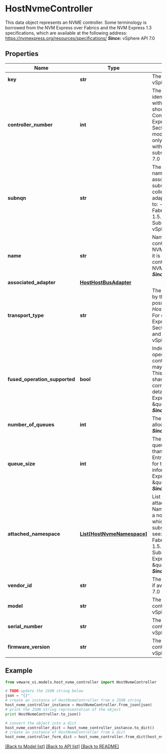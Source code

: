 # HostNvmeController

This data object represents an NVME controller.  Some terminology is borrowed from the NVM Express over Fabrics and the NVM Express 1.3 specifications, which are available at the following address: https://nvmexpress.org/resources/specifications/  ***Since:*** vSphere API 7.0 

## Properties
Name | Type | Description | Notes
------------ | ------------- | ------------- | -------------
**key** | **str** | The linkable identifier.  ***Since:*** vSphere API 7.0  | 
**controller_number** | **int** | The controller number uniquely identifies the NVME Controller within its HostSystem.  This should not be confused with Controller ID (see \&quot;NVM Express over Fabrics 1.0\&quot;, Section 4.2, \&quot;Controller model\&quot; for details), which only serves as an identifier within a particular NVME subsystem.  ***Since:*** vSphere API 7.0  | 
**subnqn** | **str** | The NVME subsystem qualified name.  Each NVME controller is associated with an NVME subsystem which can present a collection of controllers to the adapter. For more details, refer to: - \&quot;NVM Express over Fabrics 1.0\&quot;, Section 1.5.2,   \&quot;NVM Subsystem\&quot;.    ***Since:*** vSphere API 7.0  | 
**name** | **str** | Name of the controller.  Each controller has a name. For NVME over Fabrics controllers, it is generated when the controller is connected to an NVME over Fabrics adapter.  ***Since:*** vSphere API 7.0  | 
**associated_adapter** | [**HostHostBusAdapter**](HostHostBusAdapter.md) |  | 
**transport_type** | **str** | The transport type supported by the controller.  The set of possible values is described in *HostNvmeTransportType_enum*. For details, see: - \&quot;NVM Express over Fabrics 1.0\&quot;, Section 1.5.1,   \&quot;Fabrics and Transports\&quot;.    ***Since:*** vSphere API 7.0  | 
**fused_operation_supported** | **bool** | Indicates whether fused operations are supported by the controller.  An NVME controller may support fused operations. This is required to support shared storage, otherwise data corruption may occur. For more details, see: - \&quot;NVM Express 1.3\&quot;, Section 6.2, \&quot;Fused Operations\&quot;.    ***Since:*** vSphere API 7.0  | 
**number_of_queues** | **int** | The number of I/O queues allocated for the controller.  ***Since:*** vSphere API 7.0  | 
**queue_size** | **int** | The size of each of the I/O queues.  This will not be greater than the Maximum Queue Entries Supported (mqes) value for the controller. For more information, see: - \&quot;NVM Express 1.3\&quot;, section 3.1, \&quot;Register definition\&quot;.    ***Since:*** vSphere API 7.0  | 
**attached_namespace** | [**List[HostNvmeNamespace]**](HostNvmeNamespace.md) | List of NVME namespaces attached to the controller.  Namespaces provide access to a non-volatile storage medium which is part of the NVM subsystem. For an overview, see: - \&quot;NVM Express over Fabrics 1.0\&quot;, Section 1.5.2,   \&quot;NVM Subsystem\&quot;. - \&quot;NVM Express 1.3\&quot;, section 6.1, \&quot;Namespaces\&quot;.    ***Since:*** vSphere API 7.0  | [optional] 
**vendor_id** | **str** | The vendor ID of the controller, if available.  ***Since:*** vSphere API 7.0  | [optional] 
**model** | **str** | The model name of the controller, if available.  ***Since:*** vSphere API 7.0  | [optional] 
**serial_number** | **str** | The serial number of the controller, if available.  ***Since:*** vSphere API 7.0  | [optional] 
**firmware_version** | **str** | The firmware version of the controller, if available.  ***Since:*** vSphere API 7.0  | [optional] 

## Example

```python
from vmware_vi.models.host_nvme_controller import HostNvmeController

# TODO update the JSON string below
json = "{}"
# create an instance of HostNvmeController from a JSON string
host_nvme_controller_instance = HostNvmeController.from_json(json)
# print the JSON string representation of the object
print HostNvmeController.to_json()

# convert the object into a dict
host_nvme_controller_dict = host_nvme_controller_instance.to_dict()
# create an instance of HostNvmeController from a dict
host_nvme_controller_form_dict = host_nvme_controller.from_dict(host_nvme_controller_dict)
```
[[Back to Model list]](../README.md#documentation-for-models) [[Back to API list]](../README.md#documentation-for-api-endpoints) [[Back to README]](../README.md)


